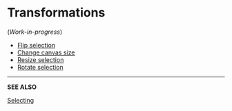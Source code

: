 # Transformations

(*Work-in-progress*)

* [Flip selection](flip.md)
* [Change canvas size](canvas.md)
* [Resize selection](resize.md)
* [Rotate selection](rotate.md)

---

**SEE ALSO**

[Selecting](selecting.md)
